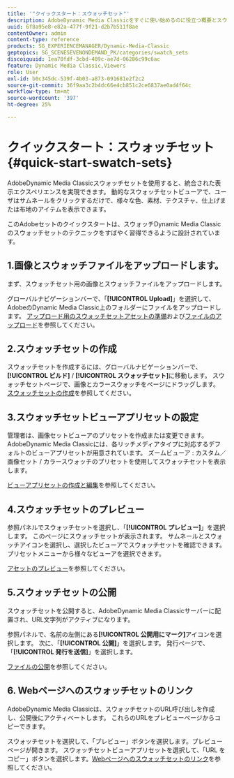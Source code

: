 ```yaml
---
title: '"クイックスタート：スウォッチセット"'
description: AdobeDynamic Media Classicをすぐに使い始めるのに役立つ概要とスウォッチセットのクイックスタートです。
uuid: 6f8a95e8-e82a-477f-9f21-d2b7b511f8ae
contentOwner: admin
content-type: reference
products: SG_EXPERIENCEMANAGER/Dynamic-Media-Classic
geptopics: SG_SCENESEVENONDEMAND_PK/categories/swatch_sets
discoiquuid: 1ea70fdf-3cbd-409c-ae7d-06286c99c6ac
feature: Dynamic Media Classic,Viewers
role: User
exl-id: b0c345dc-539f-4b03-a873-091681e2f2c2
source-git-commit: 36f9aa3c2b4dc66e4cb851c2ce6837ae0ad4f64c
workflow-type: tm+mt
source-wordcount: '397'
ht-degree: 25%

---
```


# クイックスタート：スウォッチセット{#quick-start-swatch-sets}

AdobeDynamic Media Classicスウォッチセットを使用すると、統合された表示エクスペリエンスを実現できます。 動的なスウォッチセットビューアで、ユーザはサムネールをクリックするだけで、様々な色、素材、テクスチャ、仕上げまたは布地のアイテムを表示できます。

このAdobeセットのクイックスタートは、スウォッチDynamic Media Classicのスウォッチセットのテクニックをすばやく習得できるように設計されています。

## 1.画像とスウォッチファイルをアップロードします。

まず、スウォッチセット用の画像とスウォッチファイルをアップロードします。

グローバルナビゲーションバーで、「**[!UICONTROL Upload]**」を選択して、AdobeのDynamic Media Classic上のフォルダーにファイルをアップロードします。 [アップロード用のスウォッチセットアセットの準備](preparing-swatch-set-assets-upload.md#preparing-swatch-set-assets-for-upload)および[ファイルのアップロード](uploading-files.md#uploading-your-files)を参照してください。

## 2.スウォッチセットの作成

スウォッチセットを作成するには、グローバルナビゲーションバーで、**[!UICONTROL ビルド]** / **[!UICONTROL スウォッチセット]**&#x200B;に移動します。 スウォッチセットページで、画像とカラースウォッチをページにドラッグします。 [スウォッチセットの作成](creating-swatch-set.md#creating-a-swatch-set)を参照してください。

## 3.スウォッチセットビューアプリセットの設定

管理者は、画像セットビューアのプリセットを作成または変更できます。AdobeDynamic Media Classicには、各リッチメディアタイプに対応するデフォルトのビューアプリセットが用意されています。 ズームビューア : カスタム／画像セット / カラースウォッチのプリセットを使用してスウォッチセットを表示します。

[ビューアプリセットの作成と編集](application-setup.md#adding-and-editing-viewer-presets)を参照してください。

## 4.スウォッチセットのプレビュー

参照パネルでスウォッチセットを選択し、「**[!UICONTROL プレビュー]**」を選択します。 このページにスウォッチセットが表示されます。 サムネールとスウォッチアイコンを選択し、選択したビューアでスウォッチセットを確認できます。 プリセットメニューから様々なビューアを選択できます。

[アセットのプレビュー](previewing-asset.md#previewing-an-asset)を参照してください。

## 5.スウォッチセットの公開

スウォッチセットを公開すると、AdobeDynamic Media Classicサーバーに配置され、URL文字列がアクティブになります。

参照パネルで、名前の左側にある&#x200B;**[!UICONTROL 公開用にマーク]**&#x200B;アイコンを選択します。 次に、「**[!UICONTROL 公開]**」を選択します。 発行ページで、「**[!UICONTROL 発行を送信]**」を選択します。

[ファイルの公開](publishing-files.md#publishing-files)を参照してください。

## 6. Webページへのスウォッチセットのリンク

AdobeDynamic Media Classicは、スウォッチセットのURL呼び出しを作成し、公開後にアクティベートします。 これらのURLをプレビューページからコピーできます。

スウォッチセットを選択して、「プレビュー」ボタンを選択します。プレビューページが開きます。 スウォッチセットビューアプリセットを選択して、「URL をコピー」ボタンを選択します。[Webページへのスウォッチセットのリンク](linking-swatch-set-web-page.md#linking-a-swatch-set-to-a-web-page)を参照してください。
